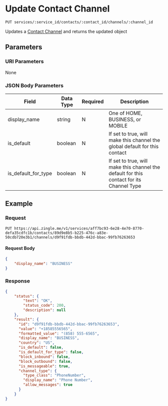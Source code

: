 # Update Contact Channel

    PUT services/:service_id/contacts/:contact_id/channels/:channel_id
    
Updates a [Contact Channel] and returns the updated object





## Parameters
### URI Parameters
None
### JSON Body Parameters
Field | Data Type | Required | Description
--- | --- | --- | ---
display_name | string | N | One of HOME, BUSINESS, or MOBILE
is_default | boolean | N | If set to true, will make this channel the global default for this contact
is_default_for_type | boolean | N | If set to true, will make this channel the default for this contact for its Channel Type

## Example
### Request

    PUT https://api.zingle.me/v1/services/aff7bc93-6e28-4e70-8770-defa35cdfc1b/contacts/89d9e8b5-b225-476c-a83e-50cdb720e3b1/channels/d9f91fdb-bbdb-442d-bbac-99fb76263653

#### Request Body 
```json
{
    "display_name": "BUSINESS"
}
```

### Response
``` json
{
    "status": {
        "text": "OK",
        "status_code": 200,
        "description": null
    },
    "result": {
      "id": "d9f91fdb-bbdb-442d-bbac-99fb76263653",
      "value": "+18585556565",
      "formatted_value": "(858) 555-6565",
      "display_name": "BUSINESS",
      "country": "US",
      "is_default": false,
      "is_default_for_type": false,
      "block_inbound": false,
      "block_outbound": false,
      "is_messageable": true,
      "channel_type": {
        "type_class": "PhoneNumber",
        "display_name": "Phone Number",
        "allow_messages": true
      }
    }
}
```

[Contact Channel]: README.md
